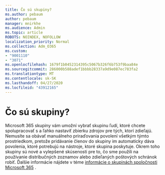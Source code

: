 ```yaml
---
title: Čo sú skupiny?
ms.author: pebaum
author: pebaum
manager: mnirkhe
ms.audience: Admin
ms.topic: article
ROBOTS: NOINDEX, NOFOLLOW
localization_priority: Normal
ms.collection: Adm_O365
ms.custom:
- "9001110"
- "3071"
ms.openlocfilehash: 1679f1b0452314395c5067b326f6b753f9baa84e
ms.sourcegitcommit: 286000b588adef1bbbb28337a9d9e087ec783fa2
ms.translationtype: MT
ms.contentlocale: sk-SK
ms.lasthandoff: 04/27/2020
ms.locfileid: "43912165"
---
```

# <a name="what-are-groups"></a>Čo sú skupiny?

Microsoft 365 skupiny vám umožní vybrať skupinu ľudí, ktoré chcete spolupracovať s a ľahko nastaviť zbierku zdrojov pre tých, ktorí zdieľajú. Nemusíte sa obávať manuálneho priraďovania povolení všetkým týmto prostriedkom, pretože pridávanie členov do skupiny im automaticky dáva povolenia, ktoré potrebujú na nástroje, ktoré skupina poskytuje. Okrem toho skupiny sú nové a vylepšené skúsenosti pre to, čo sme použili na používanie distribučných zoznamov alebo zdieľaných poštových schránok robiť.  Ďalšie informácie nájdete v téme [informácie o skupinách spoločnosti Microsoft 365](https://support.office.com/article/b565caa1-5c40-40ef-9915-60fdb2d97fa2) . 